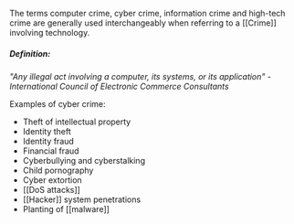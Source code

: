 The terms computer crime, cyber crime, information crime and high-tech crime are generally used interchangeably when referring to a [[Crime]] involving technology.
##### Definition:
*"Any illegal act involving a computer, its systems, or its application"* - *International Council of Electronic Commerce Consultants*

Examples of cyber crime:
- Theft of intellectual property
- Identity theft
- Identity fraud
- Financial fraud
- Cyberbullying and cyberstalking
- Child pornography
- Cyber extortion
- [[DoS attacks]]
- [[Hacker]] system penetrations
- Planting of [[malware]]